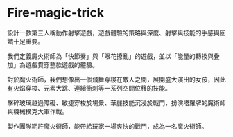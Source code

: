 # Fire-magic-trick
設計一款第三人稱動作射擊遊戲，遊戲體驗的策略與深度、射擊與技能的手感與回饋十足重要。

我們定義魔火術師為「快節奏」與「眼花撩亂」的遊戲，並以「能量的轉換與疊加」為遊戲貫穿整款遊戲的體驗。

對於魔火術師，我們想像出一個飛舞穿梭在敵人之間，展開盛大演出的女孩，因此有火焰穿梭、元素大跳、連續衝刺等一系列空間位移的技能。

擊碎玻璃越過障礙、敏捷穿梭於場景、華麗技能沉浸於戰鬥，扮演塔羅牌的魔術師與機械撲克大軍作戰。

製作團隊期許魔火術師，能帶給玩家一場爽快的戰鬥，成為一名魔火術師。

